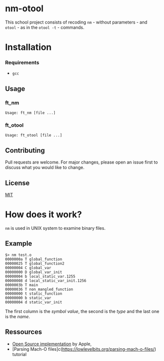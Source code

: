 # nm-otool

This school project consists of recoding `nm` - without parameters - and `otool` - as in the `otool -t` - commands.

# Installation

### Requirements

- `gcc`

## Usage

### ft_nm

```
Usage: ft_nm [file ...]
```

### ft_otool

```
Usage: ft_otool [file ...]
```

## Contributing

Pull requests are welcome. For major changes, please open an issue first to discuss what you would like to change.

## License

[MIT](https://github.com/moannuo/nm-otool/blob/master/LICENSE)

# How does it work?

`nm` is used in UNIX system to examine binary files.

## Example

```
$> nm test.o
0000000a T global_function
00000025 T global_function2
00000004 C global_var
00000000 D global_var_init
00000004 b local_static_var.1255
00000008 d local_static_var_init.1256
0000003b T main
00000036 T non_mangled_function
00000000 t static_function
00000000 b static_var
00000004 d static_var_init
```

The first column is the _symbol value_, the second is the _type_ and the last one is the _name_.

## Ressources

- [Open Source implementation](https://opensource.apple.com/source/cctools/cctools-758/misc/nm.c) by Apple,
- [Parsing Mach-O files]c(https://lowlevelbits.org/parsing-mach-o-files/) tutorial